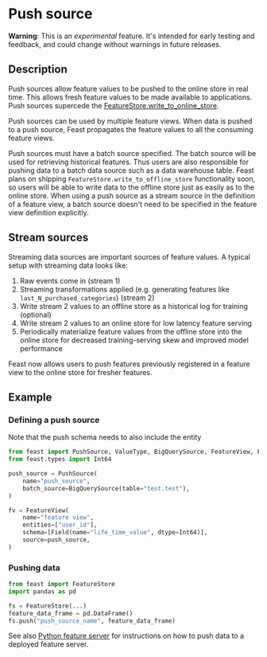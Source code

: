 # Push source

**Warning**: This is an _experimental_ feature. It's intended for early testing and feedback, and could change without warnings in future releases.

## Description

Push sources allow feature values to be pushed to the online store in real time. This allows fresh feature values to be made available to applications. Push sources supercede the 
[FeatureStore.write_to_online_store](https://rtd.feast.dev/en/latest/index.html#feast.feature_store.FeatureStore.write_to_online_store).

Push sources can be used by multiple feature views. When data is pushed to a push source, Feast propagates the feature values to all the consuming feature views.

Push sources must have a batch source specified. The batch source will be used for retrieving historical features. Thus users are also responsible for pushing data to a batch data source such as a data warehouse table. Feast plans on shipping `FeatureStore.write_to_offline_store` functionality soon, so users will be able to write data to the offline store just as easily as to the online store. When using a push source as a stream source in the definition of a feature view, a batch source doesn't need to be specified in the feature view definition explicitly.

## Stream sources
Streaming data sources are important sources of feature values. A typical setup with streaming data looks like:

1. Raw events come in (stream 1)
2. Streaming transformations applied (e.g. generating features like `last_N_purchased_categories`) (stream 2)
3. Write stream 2 values to an offline store as a historical log for training (optional)
4. Write stream 2 values to an online store for low latency feature serving
5. Periodically materialize feature values from the offline store into the online store for decreased training-serving skew and improved model performance

Feast now allows users to push features previously registered in a feature view to the online store for fresher features.

## Example
### Defining a push source
Note that the push schema needs to also include the entity

```python
from feast import PushSource, ValueType, BigQuerySource, FeatureView, Feature, Field
from feast.types import Int64

push_source = PushSource(
    name="push_source",
    batch_source=BigQuerySource(table="test.test"),
)

fv = FeatureView(
    name="feature view",
    entities=["user_id"],
    schema=[Field(name="life_time_value", dtype=Int64)],
    source=push_source,
)
```

### Pushing data
```python
from feast import FeatureStore
import pandas as pd

fs = FeatureStore(...)
feature_data_frame = pd.DataFrame()
fs.push("push_source_name", feature_data_frame)
```

See also [Python feature server](../feature-servers/python-feature-server.md) for instructions on how to push data to a deployed feature server. 

